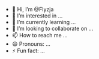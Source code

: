 - 👋 Hi, I’m @Flyzja
- 👀 I’m interested in ...
- 🌱 I’m currently learning ...
- 💞️ I’m looking to collaborate on ...
- 📫 How to reach me ...
- 😄 Pronouns: ...
- ⚡ Fun fact: ...

<!---
Flyzja/Flyzja is a ✨ special ✨ repository because its `README.md` (this file) appears on your GitHub profile.
You can click the Preview link to take a look at your changes.
--->
